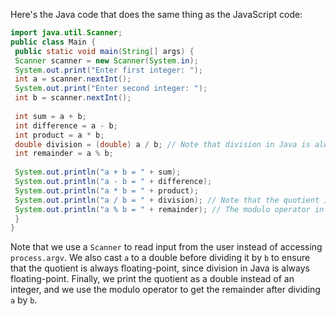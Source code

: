 Here's the Java code that does the same thing as the JavaScript code:
```java
import java.util.Scanner;
public class Main {
 public static void main(String[] args) {
 Scanner scanner = new Scanner(System.in);
 System.out.print("Enter first integer: ");
 int a = scanner.nextInt();
 System.out.print("Enter second integer: ");
 int b = scanner.nextInt();
 
 int sum = a + b;
 int difference = a - b;
 int product = a * b;
 double division = (double) a / b; // Note that division in Java is always floating-point, so we cast 'a' to a double before dividing
 int remainder = a % b;
 
 System.out.println("a + b = " + sum);
 System.out.println("a - b = " + difference);
 System.out.println("a * b = " + product);
 System.out.println("a / b = " + division); // Note that the quotient is always floating-point, so we print it as a double instead of an integer
 System.out.println("a % b = " + remainder); // The modulo operator in Java returns the remainder after dividing 'a' by 'b', which has the same sign as 'a' or 'b' depending on which one is bigger
 }
}
```
Note that we use a `Scanner` to read input from the user instead of accessing `process.argv`. We also cast `a` to a double before dividing it by `b` to ensure that the quotient is always floating-point, since division in Java is always floating-point. Finally, we print the quotient as a double instead of an integer, and we use the modulo operator to get the remainder after dividing `a` by `b`.

